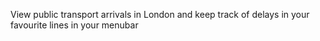 View public transport arrivals in London and keep track of delays in your favourite lines in your menubar
